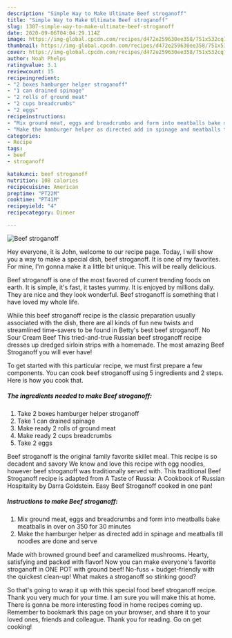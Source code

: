```yaml
---
description: "Simple Way to Make Ultimate Beef stroganoff"
title: "Simple Way to Make Ultimate Beef stroganoff"
slug: 1307-simple-way-to-make-ultimate-beef-stroganoff
date: 2020-09-06T04:04:29.114Z
image: https://img-global.cpcdn.com/recipes/d472e259630ee358/751x532cq70/beef-stroganoff-recipe-main-photo.jpg
thumbnail: https://img-global.cpcdn.com/recipes/d472e259630ee358/751x532cq70/beef-stroganoff-recipe-main-photo.jpg
cover: https://img-global.cpcdn.com/recipes/d472e259630ee358/751x532cq70/beef-stroganoff-recipe-main-photo.jpg
author: Noah Phelps
ratingvalue: 3.1
reviewcount: 15
recipeingredient:
- "2 boxes hamburger helper stroganoff"
- "1 can drained spinage"
- "2 rolls of ground meat"
- "2 cups breadcrumbs"
- "2 eggs"
recipeinstructions:
- "Mix ground meat, eggs and breadcrumbs and form into meatballs bake meatballs in over on 350 for 30 minutes"
- "Make the hamburger helper as directed add in spinage and meatballs till noodles are done and serve"
categories:
- Recipe
tags:
- beef
- stroganoff

katakunci: beef stroganoff 
nutrition: 108 calories
recipecuisine: American
preptime: "PT22M"
cooktime: "PT41M"
recipeyield: "4"
recipecategory: Dinner

---
```



![Beef stroganoff](https://img-global.cpcdn.com/recipes/d472e259630ee358/751x532cq70/beef-stroganoff-recipe-main-photo.jpg)

Hey everyone, it is John, welcome to our recipe page. Today, I will show you a way to make a special dish, beef stroganoff. It is one of my favorites. For mine, I'm gonna make it a little bit unique. This will be really delicious.

Beef stroganoff is one of the most favored of current trending foods on earth. It is simple, it's fast, it tastes yummy. It is enjoyed by millions daily. They are nice and they look wonderful. Beef stroganoff is something that I have loved my whole life.

While this beef stroganoff recipe is the classic preparation usually associated with the dish, there are all kinds of fun new twists and streamlined time-savers to be found in Betty&#39;s best beef stroganoff. No Sour Cream Beef This tried-and-true Russian beef stroganoff recipe dresses up dredged sirloin strips with a homemade. The most amazing Beef Stroganoff you will ever have!


To get started with this particular recipe, we must first prepare a few components. You can cook beef stroganoff using 5 ingredients and 2 steps. Here is how you cook that.

<!--inarticleads1-->

##### The ingredients needed to make Beef stroganoff:

1. Take 2 boxes hamburger helper stroganoff
1. Take 1 can drained spinage
1. Make ready 2 rolls of ground meat
1. Make ready 2 cups breadcrumbs
1. Take 2 eggs


Beef stroganoff is the original family favorite skillet meal. This recipe is so decadent and savory We know and love this recipe with egg noodles, however beef stroganoff was traditionally served with. This traditional Beef Stroganoff recipe is adapted from A Taste of Russia: A Cookbook of Russian Hospitality by Darra Goldstein. Easy Beef Stroganoff cooked in one pan! 

<!--inarticleads2-->

##### Instructions to make Beef stroganoff:

1. Mix ground meat, eggs and breadcrumbs and form into meatballs bake meatballs in over on 350 for 30 minutes
1. Make the hamburger helper as directed add in spinage and meatballs till noodles are done and serve


Made with browned ground beef and caramelized mushrooms. Hearty, satisfying and packed with flavor! Now you can make everyone&#39;s favorite stroganoff in ONE POT with ground beef! No-fuss + budget-friendly with the quickest clean-up! What makes a stroganoff so stinking good? 

So that's going to wrap it up with this special food beef stroganoff recipe. Thank you very much for your time. I am sure you will make this at home. There is gonna be more interesting food in home recipes coming up. Remember to bookmark this page on your browser, and share it to your loved ones, friends and colleague. Thank you for reading. Go on get cooking!
